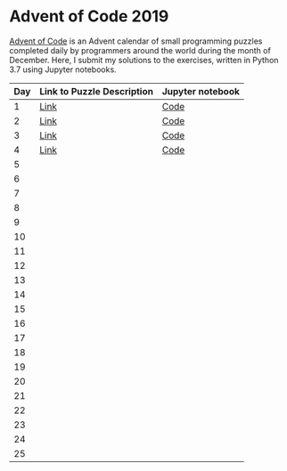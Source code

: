 # Advent of Code 2019
[Advent of Code](http://www.adventofcode.com) is an Advent calendar of small programming puzzles completed daily by programmers around the world during the month of December. Here, I submit my solutions to the exercises, written in Python 3.7 using Jupyter notebooks. 

| Day | Link to Puzzle Description                  | Jupyter notebook                                                                
|-----|---------------------------------------------|-------------------------------------------------------------------------------|
| 1   | [Link](https://adventofcode.com/2019/day/1) | [Code](https://github.com/mikeion/AdventofCode2019/blob/master/day1/day1.ipynb) 
| 2   | [Link](https://adventofcode.com/2019/day/2) | [Code](https://github.com/mikeion/AdventofCode2019/blob/master/day2/day2.ipynb)
| 3   | [Link](https://adventofcode.com/2019/day/3) | [Code](https://github.com/mikeion/AdventofCode2019/blob/master/day3/day3.ipynb)
| 4   | [Link](https://adventofcode.com/2019/day/4) | [Code](https://github.com/mikeion/AdventofCode2019/blob/master/day4/day4.ipynb)
| 5   |
| 6   |
| 7   |
| 8   |
| 9   |
| 10  |
| 11  |
| 12  |
| 13  |
| 14  |
| 15  |
| 16  |
| 17  |
| 18  |
| 19  |
| 20  |
| 21  |
| 22  |
| 23  |
| 24  |
| 25  |

